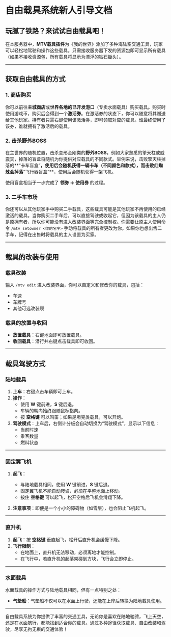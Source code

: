 
# 自由载具系统新人引导文档

## 玩腻了铁路？来试试自由载具吧！

在本服务器中，**MTV载具插件**为《我的世界》添加了多种海陆空交通工具，玩家可以轻松地驾驶和操作这些载具。只需接收服务器下发的资源包即可显示所有载具（如果不接收资源包，所有载具将显示为漂浮的钻石锄头）。

---

## 获取自由载具的方式

### 1. **商店购买**

你可以前往**主城商店**或**世界各地的已开发港口**（专卖水面载具）购买载具。购买时使用游戏币，购买后会得到一个**激活券**。在激活券的状态下，你可以随意将其赠送给其他玩家。持有者只需右键使用该激活券，即可领取对应的载具。谁最终使用了该券，谁就拥有了激活后的载具。

### 2. **击杀野外BOSS**

在主世界的随机位置，击杀变形金刚类的**野外BOSS**，例如大家熟悉的擎天柱或威震天，掉落的盲盒将随机为你提供对应载具的不同款式。举例来说，击败擎天柱掉落的**“卡车盲盒”**，使用后会随机获得一辆卡车（不同颜色和款式），而击败红蜘蛛会掉落**“飞行器盲盒”**，使用后会随机获得一架飞机。

使用盲盒相当于一步完成了 **领券 → 使用券** 的过程。

### 3. **二手车市场**

你还可以从其他玩家手中购买二手载具，这些载具可能是其他玩家不再使用的已经激活的载具。当你购买二手车后，可以直接驾驶或收起它，但因为该载具的主人仍是原拥有者，所以你可能没有进入改装界面等完全控制权。你需要让原主人使用命令 `/mtv setowner <你的名字>` 手动将载具的所有者更改为你。如果你也想出售二手车，记得在出售时将载具的主人设置为买家。

---

## 载具的改装与使用

### 载具改装

输入 `/mtv edit` 进入改装界面，你可以自定义和修改你的载具，包括：
- 车速
- 车牌号
- 其他可选改装项

### 载具的放置与收回

- **放置载具**：右键地面即可放置载具。
- **收回载具**：潜行并右键点击载具即可收回。

---

## 载具驾驶方式

### 陆地载具

1. **上车**：右键点击车辆即可上车。
2. **操作**：
   - 使用 **W** 键前进，**S** 键后退。
   - 车辆的朝向始终跟随鼠标指向。
   - 按 **空格键** 可以鸣笛；如果是坦克类载具，可以开炮。
3. **驾驶模式**：上车后，右侧计分板会自动切换为“驾驶模式”，显示以下信息：
   - 当前时速
   - 乘客数量
   - 燃料状态

---

### 固定翼飞机

1. **起飞**：
   - 与陆地载具相同，使用 **W** 键前进，**S** 键后退。
   - 固定翼飞机不能自动爬坡，必须在平整地面上移动。
   - 按住 **空格键** 可以起飞，松开空格后飞机会滑翔下降。
   
2. **注意事项**：即便是一个小小的障碍物（如雪层），也会阻止飞机起飞。

---

### 直升机

1. **起飞**：按 **空格键** 垂直起飞，松开后直升机会缓慢下降。
2. **飞行限制**：
   - 在地面上，直升机无法移动，必须离地才能控制。
   - 在飞行中，若直升机的起落架碰到方块，飞行会立即停止。

---

### 水面载具

水面载具的操作方式与陆地载具相同，但有一点特别之处：
- **气垫船**：气垫船不仅可以在水面上行驶，还能在上岸后转换为陆地载具使用。

---


自由载具系统为你提供了丰富的交通工具，无论你是喜欢在陆地驰骋，飞上天空，还是在水面航行，都能找到适合你的载具。通过多种途径获取载具、自由改装和驾驶，尽享无拘无束的交通体验！